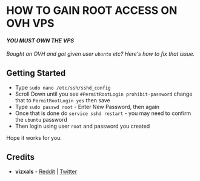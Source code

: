 

# HOW TO GAIN ROOT ACCESS ON OVH VPS 
#### *YOU **MUST** OWN THE VPS*

*Bought an OVH and got given user `ubuntu` etc? Here's how to fix that issue.*

## Getting Started
* Type `sudo nano /etc/ssh/sshd_config`
* Scroll Down until you see `#PermitRootLogin prohibit-password` change that to `PermitRootLogin yes` then save
* Type `sudo passwd root` - Enter New Password, then again
* Once that is done do `service sshd restart` - you may need to confirm the `ubuntu` password
* Then login using user `root` and password you created


Hope it works for you.

## Credits

* **vizxals** - [Reddit](https://www.reddit.com/r/ovh/comments/i095rj/ovh_doesnt_allow_root_access_anymore/g17be1r?utm_source=share&utm_medium=web2x&context=3) | [Twitter](https://twitter.com/Vizxals)
